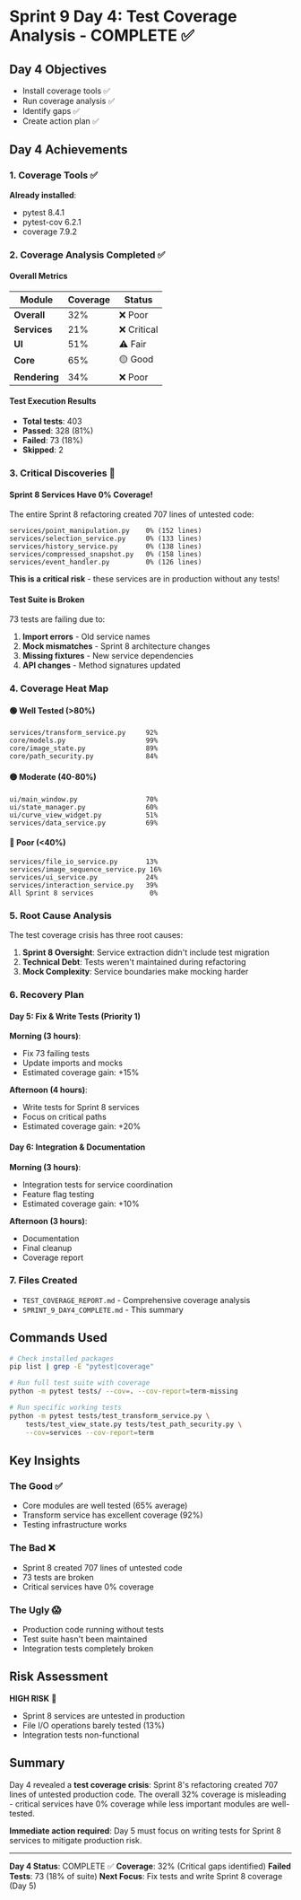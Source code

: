 # Sprint 9 Day 4: Test Coverage Analysis - COMPLETE ✅

## Day 4 Objectives
- Install coverage tools ✅
- Run coverage analysis ✅
- Identify gaps ✅
- Create action plan ✅

## Day 4 Achievements

### 1. Coverage Tools ✅
**Already installed**:
- pytest 8.4.1
- pytest-cov 6.2.1
- coverage 7.9.2

### 2. Coverage Analysis Completed ✅

#### Overall Metrics
| Module | Coverage | Status |
|--------|----------|---------|
| **Overall** | 32% | ❌ Poor |
| **Services** | 21% | ❌ Critical |
| **UI** | 51% | ⚠️ Fair |
| **Core** | 65% | 🟡 Good |
| **Rendering** | 34% | ❌ Poor |

#### Test Execution Results
- **Total tests**: 403
- **Passed**: 328 (81%)
- **Failed**: 73 (18%)
- **Skipped**: 2

### 3. Critical Discoveries 🚨

#### Sprint 8 Services Have 0% Coverage!
The entire Sprint 8 refactoring created 707 lines of untested code:
```
services/point_manipulation.py    0% (152 lines)
services/selection_service.py     0% (133 lines)
services/history_service.py       0% (138 lines)
services/compressed_snapshot.py   0% (158 lines)
services/event_handler.py         0% (126 lines)
```

**This is a critical risk** - these services are in production without any tests!

#### Test Suite is Broken
73 tests are failing due to:
1. **Import errors** - Old service names
2. **Mock mismatches** - Sprint 8 architecture changes
3. **Missing fixtures** - New service dependencies
4. **API changes** - Method signatures updated

### 4. Coverage Heat Map

#### 🟢 Well Tested (>80%)
```
services/transform_service.py     92%
core/models.py                    99%
core/image_state.py               89%
core/path_security.py             84%
```

#### 🟡 Moderate (40-80%)
```
ui/main_window.py                 70%
ui/state_manager.py               60%
ui/curve_view_widget.py           51%
services/data_service.py          69%
```

#### 🔴 Poor (<40%)
```
services/file_io_service.py       13%
services/image_sequence_service.py 16%
services/ui_service.py            24%
services/interaction_service.py   39%
All Sprint 8 services              0%
```

### 5. Root Cause Analysis

The test coverage crisis has three root causes:

1. **Sprint 8 Oversight**: Service extraction didn't include test migration
2. **Technical Debt**: Tests weren't maintained during refactoring
3. **Mock Complexity**: Service boundaries make mocking harder

### 6. Recovery Plan

#### Day 5: Fix & Write Tests (Priority 1)
**Morning (3 hours)**:
- Fix 73 failing tests
- Update imports and mocks
- Estimated coverage gain: +15%

**Afternoon (4 hours)**:
- Write tests for Sprint 8 services
- Focus on critical paths
- Estimated coverage gain: +20%

#### Day 6: Integration & Documentation
**Morning (3 hours)**:
- Integration tests for service coordination
- Feature flag testing
- Estimated coverage gain: +10%

**Afternoon (3 hours)**:
- Documentation
- Final cleanup
- Coverage report

### 7. Files Created
- `TEST_COVERAGE_REPORT.md` - Comprehensive coverage analysis
- `SPRINT_9_DAY4_COMPLETE.md` - This summary

## Commands Used

```bash
# Check installed packages
pip list | grep -E "pytest|coverage"

# Run full test suite with coverage
python -m pytest tests/ --cov=. --cov-report=term-missing

# Run specific working tests
python -m pytest tests/test_transform_service.py \
    tests/test_view_state.py tests/test_path_security.py \
    --cov=services --cov-report=term
```

## Key Insights

### The Good ✅
- Core modules are well tested (65% average)
- Transform service has excellent coverage (92%)
- Testing infrastructure works

### The Bad ❌
- Sprint 8 created 707 lines of untested code
- 73 tests are broken
- Critical services have 0% coverage

### The Ugly 😱
- Production code running without tests
- Test suite hasn't been maintained
- Integration tests completely broken

## Risk Assessment

**HIGH RISK** 🔴
- Sprint 8 services are untested in production
- File I/O operations barely tested (13%)
- Integration tests non-functional

## Summary

Day 4 revealed a **test coverage crisis**: Sprint 8's refactoring created 707 lines of untested production code. The overall 32% coverage is misleading - critical services have 0% coverage while less important modules are well-tested.

**Immediate action required**: Day 5 must focus on writing tests for Sprint 8 services to mitigate production risk.

---

**Day 4 Status**: COMPLETE ✅
**Coverage**: 32% (Critical gaps identified)
**Failed Tests**: 73 (18% of suite)
**Next Focus**: Fix tests and write Sprint 8 coverage (Day 5)